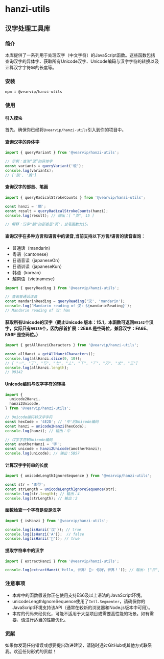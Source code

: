 # hanzi-utils

## 汉字处理工具库

### 简介

本库提供了一系列用于处理汉字（中文字符）的JavaScript函数。这些函数包括查询汉字的异体字、获取所有Unicode汉字、Unicode编码与汉字字符的转换以及计算汉字字符串的长度等。

### 安装

```bash
npm i @vearvip/hanzi-utils
```

### 使用

#### 引入模块

首先，确保你已经将`@vearvip/hanzi-utils`引入到你的项目中。 

#### 查询汉字的异体字

```javascript 
import { queryVariant } from '@vearvip/hanzi-utils';

// 示例：查询“说”的异体字
const variants = queryVariant('说');
console.log(variants);
// ['説', '說']
```


#### 查询汉字的部首、笔画

```javascript 
import { queryRadicalStrokeCounts } from '@vearvip/hanzi-utils';

const hanzi = '额';
const result = queryRadicalStrokeCounts(hanzi);
console.log(result); // 输出：[ "页", 15 ]

// 解释：汉字"额"的部首是"页"，总笔画数为15。
```

#### 查询汉字在多种方言和语言中的读音,当前支持以下方言/语言的读音查询：
- 普通话（mandarin）
- 粤语（cantonese）
- 日语音读（japaneseOn）
- 日语训读（japaneseKun）
- 韩语（korean）
- 越南语（vietnamese）

```js
import { queryReading } from '@vearvip/hanzi-utils';

// 查询普通话读音
const mandarinReading = queryReading('汉', 'mandarin');
console.log(`Mandarin reading of 汉: ${mandarinReading}`);
// Mandarin reading of 汉: hàn
```

#### 获取所有Unicode的汉字（截止Unicode 版本：15.1，本函数可返回`99142`个汉字，实际只有`99139`个，因为部首扩展：2E9A 是空码位，兼容汉字：FA6E、FA6F 是空码位。）

```javascript
import { getAllHanziCharacters } from '@vearvip/hanzi-utils';

const allHanzi = getAllHanziCharacters();
console.log(allHanzi.slice(0, 10));
// [ "一", "丁", "丂", "七", "丄", "丅", "丆", "万", "丈", "三"]
console.log(allHanzi.length);
// 99142
```

#### Unicode编码与汉字字符的转换

```javascript
import { 
  unicode2Hanzi,
  hanzi2Unicode, 
} from '@vearvip/hanzi-utils';

// Unicode编码转汉字字符
const hexCode = '4E2D'; // '中'的Unicode编码
const hanzi = unicode2Hanzi(hexCode);
console.log(hanzi); // 输出：中

// 汉字字符转Unicode编码
const anotherHanzi = '字';
const unicode = hanzi2Unicode(anotherHanzi);
console.log(unicode); // 输出：5B57
```

#### 计算汉字字符串的长度

```javascript
import { unicodeLengthIgnoreSequence } from '@vearvip/hanzi-utils';

const str = '豕型';
const strLength = unicodeLengthIgnoreSequence(str);
console.log(str.length); // 输出：4
console.log(strLength); // 输出：2
```
 
#### 函数检查一个字符是否是汉字

```javascript 
import { isHanzi } from '@vearvip/hanzi-utils';

console.log(isHanzi('汉')); // true
console.log(isHanzi('A'));  // false
console.log(isHanzi('𠀀')); // true
```
 
#### 提取字符串中的汉字

```javascript
import { extractHanzi } from '@vearvip/hanzi-utils';

console.log(extractHanzi('Hello, 世界! 𠀀✨ 你好，世界！')); // 输出: ["世", "界", "𠀀", "你", "好", "世", "界"]
```
 

### 注意事项

- 本库中的函数假设你正在使用支持ES6及以上语法的JavaScript环境。
- unicodeLengthIgnoreSequence使用了`Intl.Segmenter`，请确保你的JavaScript环境支持该API（通常在较新的浏览器和Node.js版本中可用）。
- 本库的代码未经优化，可能不适用于大型项目或需要高性能的场景。如有需要，请进行适当的性能优化。

### 贡献

如果你发现任何错误或想要提出改进建议，请随时通过GitHub或其他方式联系我。欢迎任何形式的贡献！

